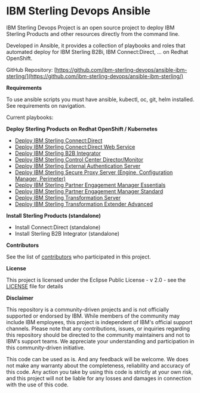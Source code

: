 IBM Sterling Devops Ansible
===============================================================================

IBM Sterling Devops Project is an open source project to deploy IBM Sterling Products and other resources directly from the command line.

Developed in Ansible, it provides a collection of playbooks and roles that automated deploy for IBM Sterling B2Bi, IBM Connect:Direct, ... on Redhat OpenShift.

GitHub Repository: [https://github.com/ibm-sterling-devops/ansible-ibm-sterling/](https://github.com/ibm-sterling-devops/ansible-ibm-sterling/)

**Requirements**

To use ansible scripts you must have ansible, kubectl, oc, git, helm installed. See requirements on navigation.

Current playbooks:

**Deploy Sterling Products on Redhat OpenShift / Kubernetes**

* [Deploy IBM Sterling Connect:Direct](playbooks/deploy_ocp_cd.md)
* [Deploy IBM Sterling Connect:Direct Web Service](playbooks/deploy_ocp_cdws.md)
* [Deploy IBM Sterling B2B Integrator](playbooks/deploy_ocp_sb2b.md)
* [Deploy IBM Sterling Control Center Director/Monitor](playbooks/deploy_ocp_scc.md)
* [Deploy IBM Sterling External Authentication Server](playbooks/deploy_ocp_seas.md)
* [Deploy IBM Sterling Secure Proxy Server (Engine, Configuration Manager, Perimeter)](playbooks/deploy_ocp_ssp.md)
* [Deploy IBM Sterling Partner Engagement Manager Essentials](playbooks/deploy_ocp_pem_essentials.md)
* [Deploy IBM Sterling Partner Engagement Manager Standard](playbooks/deploy_ocp_pem_standard.md)
* [Deploy IBM Sterling Transformation Server](playbooks/deploy_ocp_itx_rs.md)
* [Deploy IBM Sterling Transformation Extender Advanced](playbooks/deploy_ocp_itxa.md)

**Install Sterling Products (standalone)**

* Install Connect:Direct (standalone)
* Install Sterling B2B Integrator (standalone)



**Contributors**

See the list of [contributors](https://github.com/ibm-sterling-devops/ansible-ibm-sterling/contributors) who participated in this project.

**License**

This project is licensed under the Eclipse Public License - v 2.0 - see the [LICENSE](https://github.com/ibm-sterling-devops/ansible-ibm-sterling/LICENSE) file for details

**Disclaimer**

This repository is a community-driven projects and is not officially supported or endorsed by IBM. While members of the community may include IBM employees, this project is independent of IBM's official support channels. Please note that any contributions, issues, or inquiries regarding this repository should be directed to the community maintainers and not to IBM's support teams. We appreciate your understanding and participation in this community-driven initiative.

This code can be used as is. And any feedback will be welcome. We does not make any warranty about the completeness, reliability and accuracy of this code. Any action you take by using this code is strictly at your own risk, and this project will not be liable for any losses and damages in connection with the use of this code.

